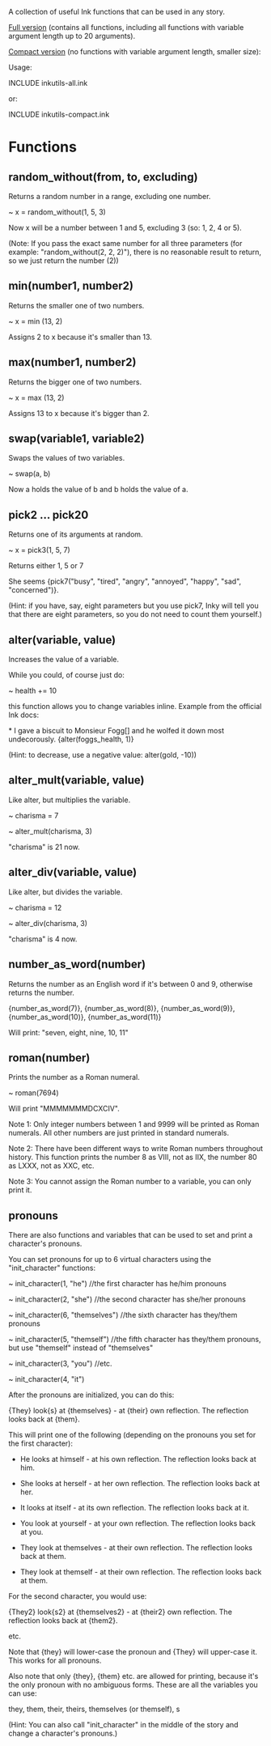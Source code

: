 A collection of useful Ink functions that can be used in any story.

[Full version](https://github.com/Daniel-Wittgenstein/inkutils/blob/main/dist/inkutils-all.ink) (contains all functions, including all functions with variable argument length up to 20 arguments).

[Compact version](https://github.com/Daniel-Wittgenstein/inkutils/blob/main/dist/inkutils-compact.ink) (no functions with variable argument length, smaller size):

Usage:

INCLUDE inkutils-all.ink

or:

INCLUDE inkutils-compact.ink


# Functions

## random_without(from, to, excluding)

Returns a random number in a range, excluding one number.

~ x = random_without(1, 5, 3)

Now x will be a number between 1 and 5, excluding 3 (so: 1, 2, 4 or 5).

(Note: If you pass the exact same number for all three parameters (for example: "random_without(2, 2, 2)"), there is no reasonable result to return, so we just return the number (2))
  
## min(number1, number2)

Returns the smaller one of two numbers.

~ x = min (13, 2)

Assigns 2 to x because it's smaller than 13.

## max(number1, number2)

Returns the bigger one of two numbers.
  
~ x = max (13, 2)

Assigns 13 to x because it's bigger than 2.

## swap(variable1, variable2)

Swaps the values of two variables.

~ swap(a, b)
  
Now a holds the value of b and b holds the value of a.

## pick2 ... pick20

Returns one of its arguments at random.

~ x = pick3(1, 5, 7)

Returns either 1, 5 or 7 

She seems {pick7("busy", "tired", "angry", "annoyed", "happy", "sad", "concerned")}.

(Hint: if you have, say, eight parameters but you use pick7, Inky will tell you that there are eight parameters, so you do not need to count them yourself.)

## alter(variable, value)

Increases the value of a variable.

While you could, of course just do:

  ~ health += 10

this function allows you to change variables inline. Example from the official Ink docs:

  \* I gave a biscuit to Monsieur Fogg[] and he wolfed it down most undecorously. {alter(foggs_health, 1)}

(Hint: to decrease, use a negative value: alter(gold, -10))

## alter_mult(variable, value)

Like alter, but multiplies the variable.

~ charisma = 7

~ alter_mult(charisma, 3)

"charisma" is 21 now.

## alter_div(variable, value)

Like alter, but divides the variable.

~ charisma = 12

~ alter_div(charisma, 3)

"charisma" is 4 now.

## number_as_word(number)

Returns the number as an English word if it's between 0 and 9, otherwise returns the number.

{number_as_word(7)}, {number_as_word(8)}, {number_as_word(9)}, {number_as_word(10)}, {number_as_word(11)}

Will print: "seven, eight, nine, 10, 11"

## roman(number)

Prints the number as a Roman numeral.

~ roman(7694)

Will print "MMMMMMMDCXCIV".

Note 1: Only integer numbers between 1 and 9999 will be printed as Roman numerals. All other numbers are just printed in standard numerals.

Note 2: There have been different ways to write Roman numbers throughout history. This function prints
the number 8 as VIII, not as IIX, the number 80 as LXXX, not as XXC, etc.

Note 3: You cannot assign the Roman number to a variable, you can only print it.

## pronouns
There are also functions and variables that can be used to set and print a character's pronouns.

You can set pronouns for up to 6 virtual characters using the "init_character" functions:

~ init_character(1, "he") //the first character has he/him pronouns

~ init_character(2, "she") //the second character has she/her pronouns

~ init_character(6, "themselves") //the sixth character has they/them pronouns

~ init_character(5, "themself") //the fifth character has they/them pronouns, but use "themself" instead of "themselves"

~ init_character(3, "you") //etc.

~ init_character(4, "it") 

After the pronouns are initialized, you can do this:

{They} look{s} at {themselves} - at {their} own reflection. The reflection looks back at {them}.

This will print one of the following (depending on the pronouns you set for the first character):

* He looks at himself - at his own reflection. The reflection looks back at him.

* She looks at herself - at her own reflection. The reflection looks back at her.

* It looks at itself - at its own reflection. The reflection looks back at it.

* You look at yourself - at your own reflection. The reflection looks back at you.

* They look at themselves - at their own reflection. The reflection looks back at them.

* They look at themself - at their own reflection. The reflection looks back at them.

For the second character, you would use:

{They2} look{s2} at {themselves2} - at {their2} own reflection. The reflection looks back at {them2}.

etc.

Note that {they} will lower-case the pronoun and {They} will upper-case it. This works for all pronouns.

Also note that only {they}, {them} etc. are allowed for printing, because it's the only pronoun with no ambiguous forms. These are all the variables you can use:

they, them, their, theirs, themselves (or themself), s

(Hint: You can also call "init_character" in the middle of the story and change a character's pronouns.)

